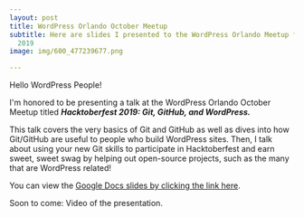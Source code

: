 ```yaml
---
layout: post
title: WordPress Orlando October Meetup
subtitle: Here are slides I presented to the WordPress Orlando Meetup for October
  2019
image: img/600_477239677.png

---
```

Hello WordPress People!

I'm honored to be presenting a talk at the WordPress Orlando October Meetup titled **_Hacktoberfest 2019: Git, GitHub, and WordPress._**

This talk covers the very basics of Git and GitHub as well as dives into how Git/GitHub are useful to people who build WordPress sites. Then, I talk about using your new Git skills to participate in Hacktoberfest and earn sweet, sweet swag by helping out open-source projects, such as the many that are WordPress related!

You can view the [Google Docs slides by clicking the link here](https://docs.google.com/presentation/d/1tQuDIBwzjs8fpQ-ZS5wmkb92IMtp7oMafFGr4xQPAqc/edit?usp=sharing "Hacktoberfest 2019: Git, GitHub, and WordPress").

Soon to come: Video of the presentation.